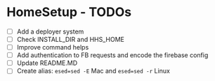 # HomeSetup - TODOs

- [ ] Add a deployer system
- [ ] Check INSTALL_DIR and HHS_HOME
- [ ] Improve command helps
- [ ] Add authentication to FB requests and encode the firebase config
- [ ] Update README.MD
- [ ] Create alias: `esed=sed -E` Mac and `esed=sed -r` Linux